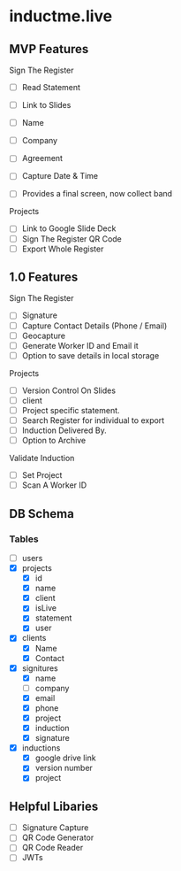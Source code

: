 # inductme.live

## MVP Features

Sign The Register

- [ ] Read Statement
- [ ] Link to Slides

- [ ] Name
- [ ] Company
- [ ] Agreement
- [ ] Capture Date & Time

- [ ] Provides a final screen, now collect band

Projects

- [ ] Link to Google Slide Deck
- [ ] Sign The Register QR Code
- [ ] Export Whole Register

## 1.0 Features

Sign The Register

- [ ] Signature
- [ ] Capture Contact Details (Phone / Email)
- [ ] Geocapture
- [ ] Generate Worker ID and Email it
- [ ] Option to save details in local storage

Projects

- [ ] Version Control On Slides
- [ ] client
- [ ] Project specific statement.
- [ ] Search Register for individual to export
- [ ] Induction Delivered By.
- [ ] Option to Archive

Validate Induction

- [ ] Set Project
- [ ] Scan A Worker ID

## DB Schema

### Tables

- [ ] users
- [x] projects
  - [x] id
  - [x] name
  - [x] client
  - [x] isLive
  - [x] statement
  - [x] user
- [x] clients
  - [x] Name
  - [x] Contact
- [x] signitures
  - [x] name
  - [ ] company
  - [x] email
  - [x] phone
  - [x] project
  - [x] induction
  - [x] signature
- [x] inductions
  - [x] google drive link
  - [x] version number
  - [x] project

## Helpful Libaries

- [ ] Signature Capture
- [ ] QR Code Generator
- [ ] QR Code Reader
- [ ] JWTs
